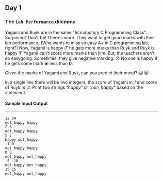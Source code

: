## Day 1

### The `Lab Performance` dilemma

Yagami and Ruyk are in the same "Introductory C Programming Class". Surprised? Don't be! There's more.
They want to get good marks with their lab performance. (Who wants to miss an easy A+ in C programming lab, right?) Now, Yagami is happy *IF* he gets more marks than Ruyk and Ruyk is happy *IF* Yagami can't score more marks than him. But, the teachers aren't so easygoing. Sometimes, they give negative marking.  :disappointed: No one is happy if he gets some mark **m** less than **0**.
 
 Given the marks of Yagami and Ruyk, can you predict their mood?
 :smiley_cat:    :crying_cat_face:
 
 In a single line there will be two integers, the score of Yagami *m_1*  and score of Ruyk *m_2*. Print two strings *"happy"* or *"non_happy"* based on the statement.
 
 #### Sample Input Output
 ------------------------------------------------------------------------------------
 ```
 12 34
 not_happy happy
 2 3
 not_happy happy
 5 2
 happy not_happy
 -1 0
 not_happy happy
 0 0
 not_happy not_happy
 -5 -10
 not_happy not_happy
 15 15
 not_happy not_happy
 
 ```
 
